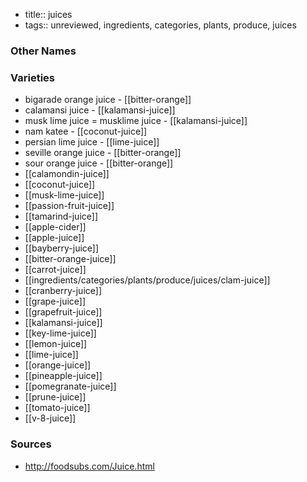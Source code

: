 - title:: juices
- tags:: unreviewed, ingredients, categories, plants, produce, juices


### Other Names


### Varieties

* bigarade orange juice - [[bitter-orange]]
* calamansi juice - [[kalamansi-juice]]
* musk lime juice = musklime juice - [[kalamansi-juice]]
* nam katee - [[coconut-juice]]
* persian lime juice - [[lime-juice]]
* seville orange juice - [[bitter-orange]]
* sour orange juice - [[bitter-orange]]
* [[calamondin-juice]]
* [[coconut-juice]]
* [[musk-lime-juice]]
* [[passion-fruit-juice]]
* [[tamarind-juice]]
* [[apple-cider]]
* [[apple-juice]]
* [[bayberry-juice]]
* [[bitter-orange-juice]]
* [[carrot-juice]]
* [[ingredients/categories/plants/produce/juices/clam-juice]]
* [[cranberry-juice]]
* [[grape-juice]]
* [[grapefruit-juice]]
* [[kalamansi-juice]]
* [[key-lime-juice]]
* [[lemon-juice]]
* [[lime-juice]]
* [[orange-juice]]
* [[pineapple-juice]]
* [[pomegranate-juice]]
* [[prune-juice]]
* [[tomato-juice]]
* [[v-8-juice]]

### Sources
* http://foodsubs.com/Juice.html
